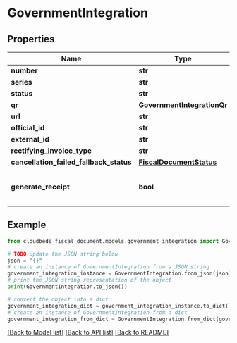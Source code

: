 # GovernmentIntegration


## Properties

Name | Type | Description | Notes
------------ | ------------- | ------------- | -------------
**number** | **str** |  | [optional] 
**series** | **str** |  | [optional] 
**status** | **str** |  | [optional] 
**qr** | [**GovernmentIntegrationQr**](GovernmentIntegrationQr.md) |  | [optional] 
**url** | **str** |  | [optional] 
**official_id** | **str** |  | [optional] 
**external_id** | **str** |  | [optional] 
**rectifying_invoice_type** | **str** |  | [optional] 
**cancellation_failed_fallback_status** | [**FiscalDocumentStatus**](FiscalDocumentStatus.md) |  | [optional] 
**generate_receipt** | **bool** | Indicates if the receipt was generated/sent to fiscal printer | [optional] 

## Example

```python
from cloudbeds_fiscal_document.models.government_integration import GovernmentIntegration

# TODO update the JSON string below
json = "{}"
# create an instance of GovernmentIntegration from a JSON string
government_integration_instance = GovernmentIntegration.from_json(json)
# print the JSON string representation of the object
print(GovernmentIntegration.to_json())

# convert the object into a dict
government_integration_dict = government_integration_instance.to_dict()
# create an instance of GovernmentIntegration from a dict
government_integration_from_dict = GovernmentIntegration.from_dict(government_integration_dict)
```
[[Back to Model list]](../README.md#documentation-for-models) [[Back to API list]](../README.md#documentation-for-api-endpoints) [[Back to README]](../README.md)



